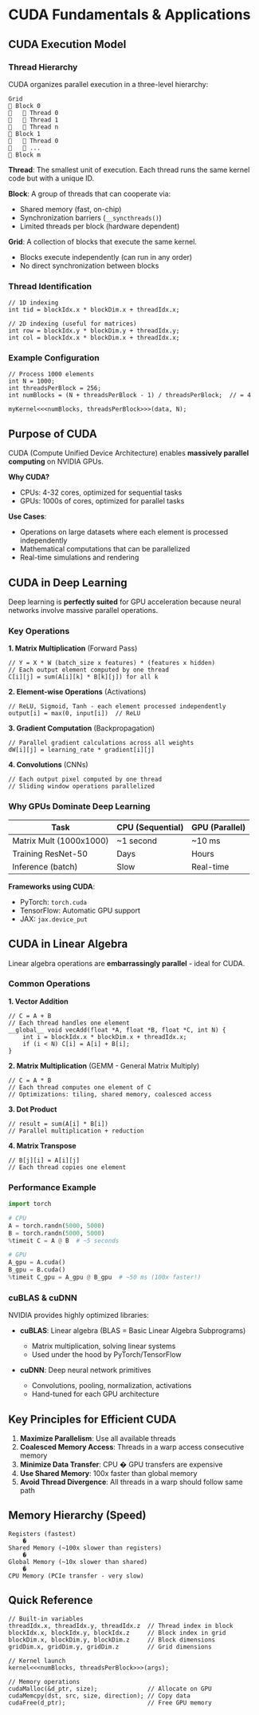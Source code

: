 # CUDA Fundamentals & Applications

## CUDA Execution Model

### Thread Hierarchy

CUDA organizes parallel execution in a three-level hierarchy:

```
Grid
   Block 0
      Thread 0
      Thread 1
      Thread n
   Block 1
      Thread 0
      ...
   Block m
```

**Thread**: The smallest unit of execution. Each thread runs the same kernel code but with a unique ID.

**Block**: A group of threads that can cooperate via:
- Shared memory (fast, on-chip)
- Synchronization barriers (`__syncthreads()`)
- Limited threads per block (hardware dependent)

**Grid**: A collection of blocks that execute the same kernel.
- Blocks execute independently (can run in any order)
- No direct synchronization between blocks

### Thread Identification

```cuda
// 1D indexing
int tid = blockIdx.x * blockDim.x + threadIdx.x;

// 2D indexing (useful for matrices)
int row = blockIdx.y * blockDim.y + threadIdx.y;
int col = blockIdx.x * blockDim.x + threadIdx.x;
```

### Example Configuration

```cuda
// Process 1000 elements
int N = 1000;
int threadsPerBlock = 256;
int numBlocks = (N + threadsPerBlock - 1) / threadsPerBlock;  // = 4

myKernel<<<numBlocks, threadsPerBlock>>>(data, N);
```

## Purpose of CUDA

CUDA (Compute Unified Device Architecture) enables **massively parallel computing** on NVIDIA GPUs.

**Why CUDA?**
- CPUs: 4-32 cores, optimized for sequential tasks
- GPUs: 1000s of cores, optimized for parallel tasks

**Use Cases**:
- Operations on large datasets where each element is processed independently
- Mathematical computations that can be parallelized
- Real-time simulations and rendering

## CUDA in Deep Learning

Deep learning is **perfectly suited** for GPU acceleration because neural networks involve massive parallel operations.

### Key Operations

**1. Matrix Multiplication** (Forward Pass)
```cuda
// Y = X * W (batch_size x features) * (features x hidden)
// Each output element computed by one thread
C[i][j] = sum(A[i][k] * B[k][j]) for all k
```

**2. Element-wise Operations** (Activations)
```cuda
// ReLU, Sigmoid, Tanh - each element processed independently
output[i] = max(0, input[i])  // ReLU
```

**3. Gradient Computation** (Backpropagation)
```cuda
// Parallel gradient calculations across all weights
dW[i][j] = learning_rate * gradient[i][j]
```

**4. Convolutions** (CNNs)
```cuda
// Each output pixel computed by one thread
// Sliding window operations parallelized
```

### Why GPUs Dominate Deep Learning

| Task | CPU (Sequential) | GPU (Parallel) |
|------|------------------|----------------|
| Matrix Mult (1000x1000) | ~1 second | ~10 ms |
| Training ResNet-50 | Days | Hours |
| Inference (batch) | Slow | Real-time |

**Frameworks using CUDA**:
- PyTorch: `torch.cuda`
- TensorFlow: Automatic GPU support
- JAX: `jax.device_put`

## CUDA in Linear Algebra

Linear algebra operations are **embarrassingly parallel** - ideal for CUDA.

### Common Operations

**1. Vector Addition**
```cuda
// C = A + B
// Each thread handles one element
__global__ void vecAdd(float *A, float *B, float *C, int N) {
    int i = blockIdx.x * blockDim.x + threadIdx.x;
    if (i < N) C[i] = A[i] + B[i];
}
```

**2. Matrix Multiplication** (GEMM - General Matrix Multiply)
```cuda
// C = A * B
// Each thread computes one element of C
// Optimizations: tiling, shared memory, coalesced access
```

**3. Dot Product**
```cuda
// result = sum(A[i] * B[i])
// Parallel multiplication + reduction
```

**4. Matrix Transpose**
```cuda
// B[j][i] = A[i][j]
// Each thread copies one element
```

### Performance Example

```python
import torch

# CPU
A = torch.randn(5000, 5000)
B = torch.randn(5000, 5000)
%timeit C = A @ B  # ~5 seconds

# GPU
A_gpu = A.cuda()
B_gpu = B.cuda()
%timeit C_gpu = A_gpu @ B_gpu  # ~50 ms (100x faster!)
```

### cuBLAS & cuDNN

NVIDIA provides highly optimized libraries:

- **cuBLAS**: Linear algebra (BLAS = Basic Linear Algebra Subprograms)
  - Matrix multiplication, solving linear systems
  - Used under the hood by PyTorch/TensorFlow

- **cuDNN**: Deep neural network primitives
  - Convolutions, pooling, normalization, activations
  - Hand-tuned for each GPU architecture

## Key Principles for Efficient CUDA

1. **Maximize Parallelism**: Use all available threads
2. **Coalesced Memory Access**: Threads in a warp access consecutive memory
3. **Minimize Data Transfer**: CPU � GPU transfers are expensive
4. **Use Shared Memory**: 100x faster than global memory
5. **Avoid Thread Divergence**: All threads in a warp should follow same path

## Memory Hierarchy (Speed)

```
Registers (fastest)
    �
Shared Memory (~100x slower than registers)
    �
Global Memory (~10x slower than shared)
    �
CPU Memory (PCIe transfer - very slow)
```

## Quick Reference

```cuda
// Built-in variables
threadIdx.x, threadIdx.y, threadIdx.z  // Thread index in block
blockIdx.x, blockIdx.y, blockIdx.z     // Block index in grid
blockDim.x, blockDim.y, blockDim.z     // Block dimensions
gridDim.x, gridDim.y, gridDim.z        // Grid dimensions

// Kernel launch
kernel<<<numBlocks, threadsPerBlock>>>(args);

// Memory operations
cudaMalloc(&d_ptr, size);              // Allocate on GPU
cudaMemcpy(dst, src, size, direction); // Copy data
cudaFree(d_ptr);                       // Free GPU memory
```